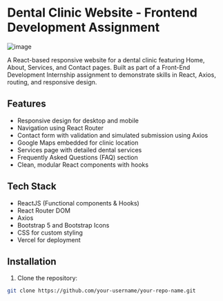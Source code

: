 # Dental Clinic Website - Frontend Development Assignment
![image](https://github.com/user-attachments/assets/c9a7b266-d684-4b1a-8ab1-b0cad166f934)

A React-based responsive website for a dental clinic featuring Home, About, Services, and Contact pages. Built as part of a Front-End Development Internship assignment to demonstrate skills in React, Axios, routing, and responsive design.

## Features
- Responsive design for desktop and mobile
- Navigation using React Router
- Contact form with validation and simulated submission using Axios
- Google Maps embedded for clinic location
- Services page with detailed dental services
- Frequently Asked Questions (FAQ) section
- Clean, modular React components with hooks

## Tech Stack
- ReactJS (Functional components & Hooks)
- React Router DOM
- Axios
- Bootstrap 5 and Bootstrap Icons
- CSS for custom styling
- Vercel for deployment

## Installation

1. Clone the repository:
```bash
git clone https://github.com/your-username/your-repo-name.git
